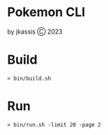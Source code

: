 # Pokemon CLI
by jkassis Ⓒ 2023

# Build
```
> bin/build.sh
```

# Run
```
> bin/run.sh -limit 20 -page 2
```

